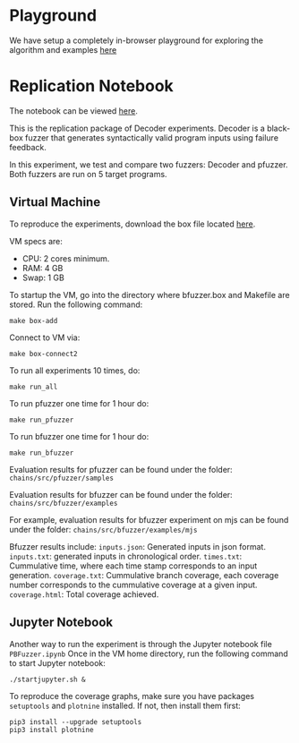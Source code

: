 # Playground

We have setup a completely in-browser playground for exploring the algorithm and examples [here](https://anonymous-fse2022.github.io/anonymous-fse2022/playground/lab?path=decoder.ipynb)

# Replication Notebook

The notebook can be viewed [here](https://anonymous-fse2022.github.io/anonymous-fse2022/playground/lab?path=decoder.ipynb).

This is the replication package of Decoder experiments.
Decoder is a black-box fuzzer that generates syntactically valid program inputs using failure feedback.

In this experiment, we test and compare two fuzzers: Decoder and pfuzzer. Both fuzzers are run on 5 target programs.

## Virtual Machine
To reproduce the experiments, download the box file located [here](https://figshare.com/s/1aed02f8caf73072873f). 

VM specs are:
* CPU: 2 cores minimum.
* RAM: 4 GB 
* Swap: 1 GB

To startup the VM, go into the directory where bfuzzer.box and Makefile are stored. Run the following command:

    make box-add

Connect to VM via:

    make box-connect2

To run all experiments 10 times, do:

    make run_all

To run pfuzzer one time for 1 hour do:

    make run_pfuzzer

To run bfuzzer one time for 1 hour do:

    make run_bfuzzer

Evaluation results for pfuzzer can be found under the folder: `chains/src/pfuzzer/samples`

Evaluation results for bfuzzer can be found under the folder: `chains/src/bfuzzer/examples`

For example, evaluation results for bfuzzer experiment on mjs can be found under the folder: `chains/src/bfuzzer/examples/mjs`

Bfuzzer results include:
`inputs.json`: Generated inputs in json format.
`inputs.txt`: generated inputs in chronological order.
`times.txt`: Cummulative time, where each time stamp corresponds to an input generation.
`coverage.txt`: Cummulative branch coverage, each coverage number corresponds to the cummulative coverage at a given input.
`coverage.html`: Total coverage achieved.

## Jupyter Notebook
Another way to run the experiment is through the Jupyter notebook file `PBFuzzer.ipynb`
Once in the VM home directory, run the following command to start Jupyter notebook:

    ./startjupyter.sh &

To reproduce the coverage graphs, make sure you have packages `setuptools` and `plotnine` installed. If not, then install them first:

    pip3 install --upgrade setuptools
    pip3 install plotnine
